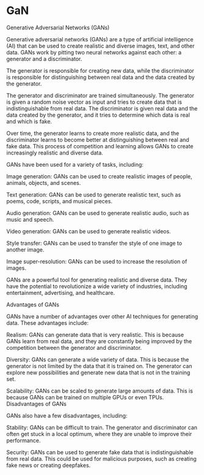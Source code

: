 # GaN

Generative Adversarial Networks (GANs)

Generative adversarial networks (GANs) are a type of artificial intelligence (AI) that can be used to create realistic and diverse images, text, and other data. GANs work by pitting two neural networks against each other: a generator and a discriminator.

The generator is responsible for creating new data, while the discriminator is responsible for distinguishing between real data and the data created by the generator.

The generator and discriminator are trained simultaneously. The generator is given a random noise vector as input and tries to create data that is indistinguishable from real data. The discriminator is given real data and the data created by the generator, and it tries to determine which data is real and which is fake.

Over time, the generator learns to create more realistic data, and the discriminator learns to become better at distinguishing between real and fake data. This process of competition and learning allows GANs to create increasingly realistic and diverse data.

GANs have been used for a variety of tasks, including:

Image generation: GANs can be used to create realistic images of people, animals, objects, and scenes.

Text generation: GANs can be used to generate realistic text, such as poems, code, scripts, and musical pieces.

Audio generation: GANs can be used to generate realistic audio, such as music and speech.

Video generation: GANs can be used to generate realistic videos.

Style transfer: GANs can be used to transfer the style of one image to another image.

Image super-resolution: GANs can be used to increase the resolution of images.

GANs are a powerful tool for generating realistic and diverse data. They have the potential to revolutionize a wide variety of industries, including entertainment, advertising, and healthcare.

Advantages of GANs

GANs have a number of advantages over other AI techniques for generating data. These advantages include:

Realism: GANs can generate data that is very realistic. This is because GANs learn from real data, and they are constantly being improved by the competition between the generator and discriminator.

Diversity: GANs can generate a wide variety of data. This is because the generator is not limited by the data that it is trained on. The generator can explore new possibilities and generate new data that is not in the training set.

Scalability: GANs can be scaled to generate large amounts of data. This is because GANs can be trained on multiple GPUs or even TPUs.
Disadvantages of GANs

GANs also have a few disadvantages, including:

Stability: GANs can be difficult to train. The generator and discriminator can often get stuck in a local optimum, where they are unable to improve their performance.


Security: GANs can be used to generate fake data that is indistinguishable from real data. This could be used for malicious purposes, such as creating fake news or creating deepfakes.
